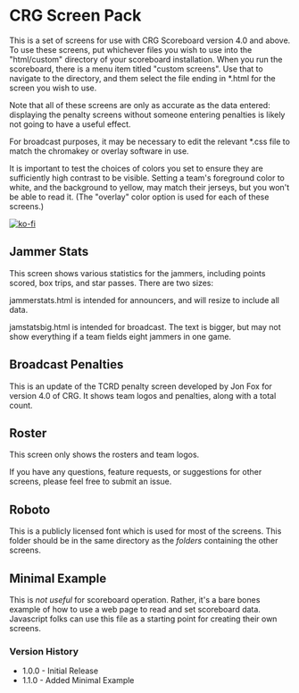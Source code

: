 # CRG Screen Pack

This is a set of screens for use with CRG Scoreboard version 4.0 and above.  To use these screens, put whichever files you wish to use into the "html/custom" directory of your scoreboard installation.  When you run the scoreboard, there is a menu item titled "custom screens".  Use that to navigate to the directory, and them select the file ending in \*.html for the screen you wish to use.

Note that all of these screens are only as accurate as the data entered: displaying the penalty screens without someone entering penalties is likely not going to have a useful effect.

For broadcast purposes, it may be necessary to edit the relevant \*.css file to match the chromakey or overlay software in use.

It is important to test the choices of colors you set to ensure they are sufficiently high contrast to be visible.  Setting a team's foreground color to white, and the background to yellow, may match their jerseys, but you won't be able to read it. (The "overlay" color option is used for each of these screens.)

[![ko-fi](https://www.ko-fi.com/img/githubbutton_sm.svg)](https://ko-fi.com/J3J11GKIZ)

## Jammer Stats

This screen shows various statistics for the jammers, including points scored, box trips, and star passes.  There are two sizes:

jammerstats.html is intended for announcers, and will resize to include all data.

jamstatsbig.html is intended for broadcast.  The text is bigger, but may not show everything if a team fields eight jammers in one game.

## Broadcast Penalties

This is an update of the TCRD penalty screen developed by Jon Fox for version 4.0 of CRG.  It shows team logos and penalties, along with a total count.

## Roster

This screen only shows the rosters and team logos.

If you have any questions, feature requests, or suggestions for other screens, please feel free to submit an issue.

## Roboto

This is a publicly licensed font which is used for most of the screens. This folder should be in the same directory as the _folders_ containing the other screens.

## Minimal Example

This is _not useful_ for scoreboard operation.  Rather, it's a bare bones example of how to use a web page to read and set scoreboard data.  Javascript folks can use this file as a starting point for creating their own screens.

### Version History
* 1.0.0 - Initial Release
* 1.1.0 - Added Minimal Example
